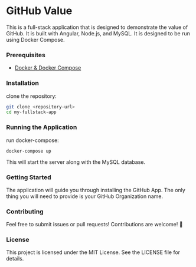 # GitHub Value

This is a full-stack application that is designed to demonstrate the value of GitHub. It is built with Angular, Node.js, and MySQL. It is designed to be run using Docker Compose.

### Prerequisites

- [Docker & Docker Compose](https://docs.docker.com/compose/install/)

### Installation

clone the repository:
```sh
git clone <repository-url>
cd my-fullstack-app
```

### Running the Application

run docker-compose:
```
docker-compose up
```

This will start the server along with the MySQL database.

### Getting Started

The application will guide you through installing the GitHub App. The only thing you will need to provide is your GitHub Organization name.

### Contributing

Feel free to submit issues or pull requests! Contributions are welcome! 🤗

### License

This project is licensed under the MIT License. See the LICENSE file for details.
